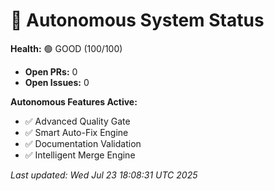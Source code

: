 # 🤖 Autonomous System Status
<!-- Version: 2.6.0 | Updated: 2025-07-24 -->

**Health:** 🟢 GOOD (100/100)

- **Open PRs:** 0
- **Open Issues:** 0

**Autonomous Features Active:**

- ✅ Advanced Quality Gate
- ✅ Smart Auto-Fix Engine
- ✅ Documentation Validation
- ✅ Intelligent Merge Engine

_Last updated: Wed Jul 23 18:08:31 UTC 2025_
